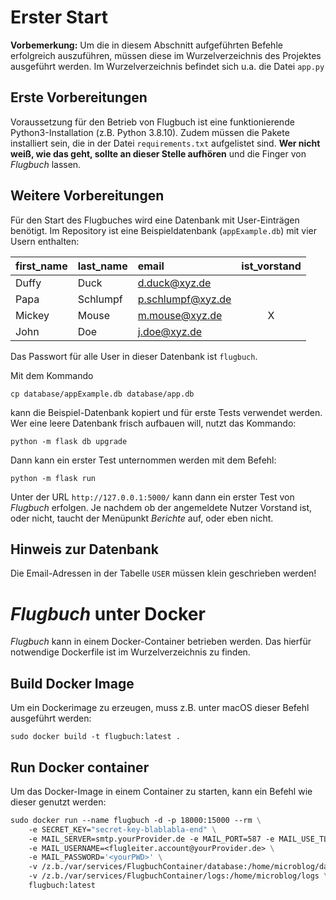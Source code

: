 # Erster Start

**Vorbemerkung:** Um die in diesem Abschnitt aufgeführten Befehle erfolgreich auszuführen, müssen diese im Wurzelverzeichnis des Projektes ausgeführt werden. Im Wurzelverzeichnis befindet sich u.a. die Datei `app.py`

## Erste Vorbereitungen
Voraussetzung für den Betrieb von Flugbuch ist eine funktionierende Python3-Installation (z.B. Python 3.8.10). Zudem müssen die Pakete installiert sein, die in der Datei `requirements.txt` aufgelistet sind. **Wer nicht weiß, wie das geht, sollte an dieser Stelle aufhören** und die Finger von _Flugbuch_ lassen.

## Weitere Vorbereitungen

Für den Start des Flugbuches wird eine Datenbank mit User-Einträgen benötigt. Im Repository ist eine Beispieldatenbank (`appExample.db`) mit vier Usern enthalten:

| first\_name | last\_name | email             | ist\_vorstand |
| :--- | :--- |:------------------|:-------------:|
| Duffy | Duck | d.duck@xyz.de     |               |
| Papa | Schlumpf | p.schlumpf@xyz.de |               |
| Mickey | Mouse | m.mouse@xyz.de    |       X       |
| John | Doe | j.doe@xyz.de      |               |

Das Passwort für alle User in dieser Datenbank ist `flugbuch`.

Mit dem Kommando 

    cp database/appExample.db database/app.db 
kann die Beispiel-Datenbank kopiert und für erste Tests verwendet werden. Wer eine leere Datenbank frisch aufbauen will, nutzt das Kommando:

    python -m flask db upgrade

Dann kann ein erster Test unternommen werden mit dem Befehl:

    python -m flask run

Unter der URL `http://127.0.0.1:5000/` kann dann ein erster Test von _Flugbuch_ erfolgen. Je nachdem ob der angemeldete Nutzer Vorstand ist, oder nicht, taucht der Menüpunkt _Berichte_ auf, oder eben nicht.

## Hinweis zur Datenbank
Die Email-Adressen in der Tabelle `USER` müssen klein geschrieben werden!

# _Flugbuch_ unter Docker
_Flugbuch_ kann in einem Docker-Container betrieben werden. Das hierfür notwendige Dockerfile ist im Wurzelverzeichnis zu finden.

## Build Docker Image
Um ein Dockerimage zu erzeugen, muss z.B. unter macOS dieser Befehl ausgeführt werden:

    sudo docker build -t flugbuch:latest .

## Run Docker container
Um das Docker-Image in einem Container zu starten, kann ein Befehl wie dieser genutzt werden:
```dockerfile
sudo docker run --name flugbuch -d -p 18000:15000 --rm \
    -e SECRET_KEY="secret-key-blablabla-end" \
    -e MAIL_SERVER=smtp.yourProvider.de -e MAIL_PORT=587 -e MAIL_USE_TLS=true \
    -e MAIL_USERNAME=<flugleiter.account@yourProvider.de> \
    -e MAIL_PASSWORD='<yourPWD>' \
    -v /z.b./var/services/FlugbuchContainer/database:/home/microblog/database \
    -v /z.b./var/services/FlugbuchContainer/logs:/home/microblog/logs \
    flugbuch:latest 
```
  

 
